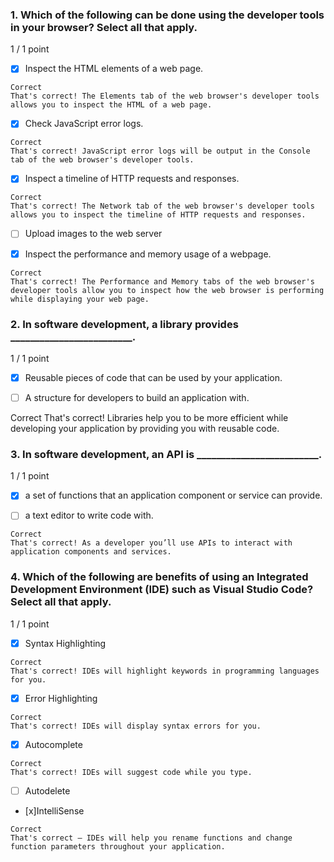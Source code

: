 ### 1. Which of the following can be done using the developer tools in your browser? Select all that apply. 

1 / 1 point

- [x] Inspect the HTML elements of a web page.
```
Correct
That's correct! The Elements tab of the web browser's developer tools allows you to inspect the HTML of a web page.
```

- [x] Check JavaScript error logs.
```
Correct
That's correct! JavaScript error logs will be output in the Console tab of the web browser's developer tools.
```

- [x] Inspect a timeline of HTTP requests and responses.
```
Correct
That's correct! The Network tab of the web browser's developer tools allows you to inspect the timeline of HTTP requests and responses.
```

- [ ] Upload images to the web server


- [x] Inspect the performance and memory usage of a webpage.
```
Correct
That's correct! The Performance and Memory tabs of the web browser's developer tools allow you to inspect how the web browser is performing while displaying your web page.
```
### 2. In software development, a library provides _________________________.

1 / 1 point

- [x] Reusable pieces of code that can be used by your application.


- [ ] A structure for developers to build an application with.

Correct
That's correct! Libraries help you to be more efficient while developing your application by providing you with reusable code.

### 3. In software development, an API is _________________________.

1 / 1 point

- [x] a set of functions that an application component or service can provide.


- [ ] a text editor to write code with.
```
Correct
That's correct! As a developer you’ll use APIs to interact with application components and services.
```
### 4. Which of the following are benefits of using an Integrated Development Environment (IDE) such as Visual Studio Code? Select all that apply.

1 / 1 point

- [x] Syntax Highlighting
```
Correct
That's correct! IDEs will highlight keywords in programming languages for you.
```

- [x] Error Highlighting
```
Correct
That's correct! IDEs will display syntax errors for you.
```

- [x] Autocomplete
```
Correct
That's correct! IDEs will suggest code while you type.
```

- [ ] Autodelete

- [x]IntelliSense
```
Correct
That's correct – IDEs will help you rename functions and change function parameters throughout your application.
```